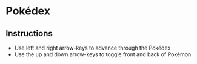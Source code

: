 # Pokédex

## Instructions
* Use left and right arrow-keys to advance through the Pokédex
* Use the up and down arrow-keys to toggle front and back of Pokémon


